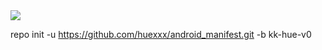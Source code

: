 <img src="https://raw.github.com/huexxx/android_manifest/kk-hue-v0/Huexxx.png">

repo init -u https://github.com/huexxx/android_manifest.git -b kk-hue-v0
